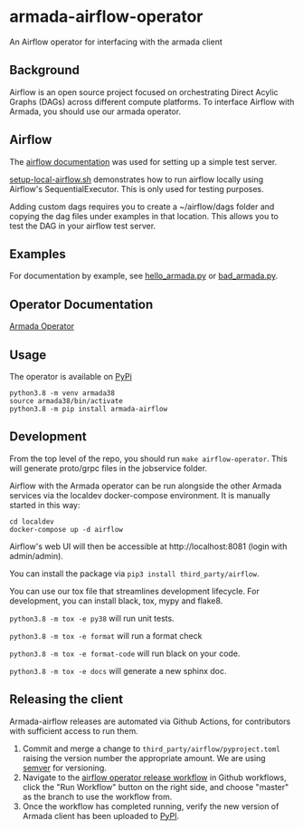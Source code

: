 # armada-airflow-operator

An Airflow operator for interfacing with the armada client

## Background

Airflow is an open source project focused on orchestrating Direct Acylic Graphs (DAGs) across different compute platforms.  To interface Airflow with Armada, you should use our armada operator.

## Airflow

The [airflow documentation](https://airflow.apache.org/) was used for setting up a simple test server.  

[setup-local-airflow.sh](./setup-local-airflow.sh) demonstrates how to run airflow locally using Airflow's SequentialExecutor.  This is only used for testing purposes.

Adding custom dags requires you to create a ~/airflow/dags folder and copying the dag files under examples in that location.  This allows you to test the DAG in your airflow test server.

## Examples

For documentation by example, see [hello_armada.py](./examples/hello_armada.py) or [bad_armada.py](./examples/bad_armada.py).

## Operator Documentation

[Armada Operator](../../docs/python_airflow_operator.md)

## Usage

The operator is available on [PyPi](https://pypi.org/project/armada-airflow/)

```
python3.8 -m venv armada38
source armada38/bin/activate
python3.8 -m pip install armada-airflow
```

## Development

From the top level of the repo, you should run `make airflow-operator`.  This will generate proto/grpc files in the jobservice folder.

Airflow with the Armada operator can be run alongside the other Armada services via the localdev docker-compose 
environment. It is manually started in this way:

```
cd localdev
docker-compose up -d airflow
```

Airflow's web UI will then be accessible at http://localhost:8081 (login with admin/admin).

You can install the package via `pip3 install third_party/airflow`. 

You can use our tox file that streamlines development lifecycle.  For development, you can install black, tox, mypy and flake8.

`python3.8 -m tox -e py38` will run unit tests.

`python3.8 -m tox -e format` will run a format check

`python3.8 -m tox -e format-code` will run black on your code.

`python3.8 -m tox -e docs` will generate a new sphinx doc.

## Releasing the client
Armada-airflow releases are automated via Github Actions, for contributors with sufficient access to run them.

1) Commit and merge a change to `third_party/airflow/pyproject.toml` raising the version number the appropriate amount. We are 
   using [semver](https://semver.org/) for versioning.
2) Navigate to the [airflow operator release workflow](https://github.com/G-Research/armada/actions/workflows/airflow-operator-release-to-pypi.yml)
   in Github workflows, click the "Run Workflow" button on the right side, and choose "master" as the branch to use the
   workflow from.
3) Once the workflow has completed running, verify the new version of Armada client has been uploaded to
   [PyPI](https://pypi.org/project/armada-airflow/).




